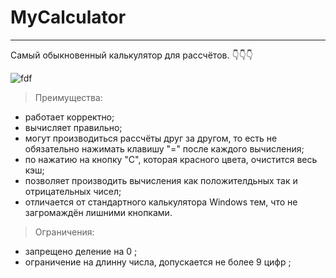 # MyCalculator
____
Самый обыкновенный калькулятор для рассчётов.
:point_down::point_down::point_down:

![fdf](https://sun9-west.userapi.com/sun9-65/s/v1/ig2/BVGU1ZC-p0JTzoeivV4HqgWoQ879G24ktF4ZFmab8YHm7HKhOjvl2ZkAf5szGaoss6s5t-rQ5uAjZZ6_qBgQN9pW.jpg?size=380x371&quality=96&type=album)

> Преимущества:
- работает корректно;
- вычисляет правильно;
- могут производиться рассчёты друг за другом, то есть не обязательно нажимать клавишу "=" после каждого вычисления;
- по нажатию на кнопку "С", которая красного цвета, очистится весь кэш;
- позволяет производить вычисления как положителдьных так и отрицательных чисел;
- отличается от стандартного калькулятора Windows тем, что не загромаждён лишними кнопками.

> Ограничения:
- запрещено деление на 0 ;
- ограничение на длинну числа, допускается не более 9 цифр ;

